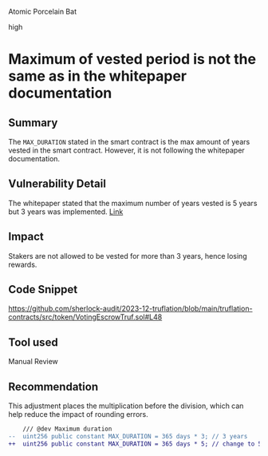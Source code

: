 Atomic Porcelain Bat

high

# Maximum of vested period is not the same as in the whitepaper documentation

## Summary
The `MAX_DURATION` stated in the smart contract is the max amount of years vested in the smart contract. However, it is not following the whitepaper documentation.
## Vulnerability Detail
The whitepaper stated that the maximum number of years vested is 5 years but 3 years was implemented.
[Link](https://whitepaper.truflation.com/tokenomics/token-distribution)
## Impact
Stakers are not allowed to be vested for more than 3 years, hence losing rewards.
## Code Snippet
https://github.com/sherlock-audit/2023-12-truflation/blob/main/truflation-contracts/src/token/VotingEscrowTruf.sol#L48
## Tool used

Manual Review

## Recommendation
This adjustment places the multiplication before the division, which can help reduce the impact of rounding errors. 
```diff
    /// @dev Maximum duration
--  uint256 public constant MAX_DURATION = 365 days * 3; // 3 years
++  uint256 public constant MAX_DURATION = 365 days * 5; // change to 5 years
```